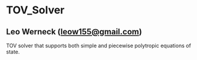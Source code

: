 # TOV_Solver
## Leo Werneck (leow155@gmail.com)

TOV solver that supports both simple and piecewise polytropic equations of state.
